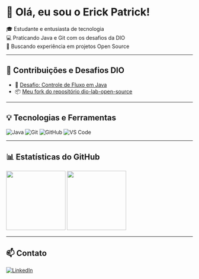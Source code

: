 # 👋 Olá, eu sou o Erick Patrick!

🎓 Estudante e entusiasta de tecnologia  
💻 Praticando Java e Git com os desafios da DIO  
🚀 Buscando experiência em projetos Open Source

---

## 🚧 Contribuições e Desafios DIO

- 🔗 [Desafio: Controle de Fluxo em Java](https://github.com/ErickPatrick1227/DesafioControleFluxo-DIO)
- 📦 [Meu fork do repositório dio-lab-open-source](https://github.com/ErickPatrick1227/dio-lab-open-source)

---

## 💡 Tecnologias e Ferramentas

![Java](https://img.shields.io/badge/-Java-007396?style=flat&logo=java&logoColor=white)
![Git](https://img.shields.io/badge/-Git-F05032?style=flat&logo=git&logoColor=white)
![GitHub](https://img.shields.io/badge/-GitHub-181717?style=flat&logo=github&logoColor=white)
![VS Code](https://img.shields.io/badge/-VS%20Code-007ACC?style=flat&logo=visual-studio-code&logoColor=white)

---

## 📊 Estatísticas do GitHub

<div align="left">
  <img height="160em" src="https://github-readme-stats.vercel.app/api?username=ErickPatrick1227&show_icons=true&theme=tokyonight&count_private=true" />
  <img height="160em" src="https://github-readme-stats.vercel.app/api/top-langs/?username=ErickPatrick1227&layout=compact&theme=tokyonight" />
</div>

---

## 📫 Contato

[![LinkedIn](https://img.shields.io/badge/-Erick%20Patrick-blue?style=flat-square&logo=Linkedin&logoColor=white&link=https://www.linkedin.com/in/erick-patrick-a42863323)](https://www.linkedin.com/in/erick-patrick-a42863323)
